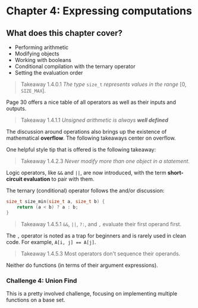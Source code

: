 # Chapter 4: Expressing computations

## What does this chapter cover?

- Performing arithmetic
- Modifying objects
- Working with booleans
- Conditional compilation with the ternary operator
- Setting the evaluation order

> Takeaway 1.4.0.1  *The type* `size_t` *represents values in the range* [0, `SIZE_MAX`].

Page 30 offers a nice table of all operators as well as their inputs and outputs.

> Takeaway 1.4.1.1  _Unsigned arithmetic is always **well defined**_

The discussion around operations also brings up the existence of mathematical **overflow**. The following takeaways center on overflow.

One helpful style tip that is offered is the following takeaway:

> Takeaway 1.4.2.3  *Never modify more than one object in a statement.*

Logic operators, like `&&` and `||`, are now introduced, with the term **short-circuit evaluation** to pair with them.

The ternary (conditional) operator follows the and/or discussion:
```c
size_t size_min(size_t a, size_t b) {
    return (a < b) ? a : b;
}
```
> Takeaway 1.4.5.1  `&&`, `||`, `?:`, and `,` evaluate their first operand first.

The `,` operator is noted as a trap for beginners and is rarely used in clean code. For example, `A[i, j] == A[j]`.

> Takeaway 1.4.5.3  Most operators don't sequence their operands.

Neither do functions (in terms of their argument expressions).

### Challenge 4: Union Find

This is a pretty involved challenge, focusing on implementing multiple functions on a base set.

